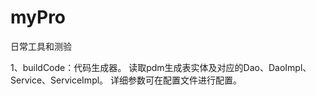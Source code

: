 # myPro
日常工具和测验

1、buildCode：代码生成器。
   读取pdm生成表实体及对应的Dao、DaoImpl、Service、ServiceImpl。
   详细参数可在配置文件进行配置。
